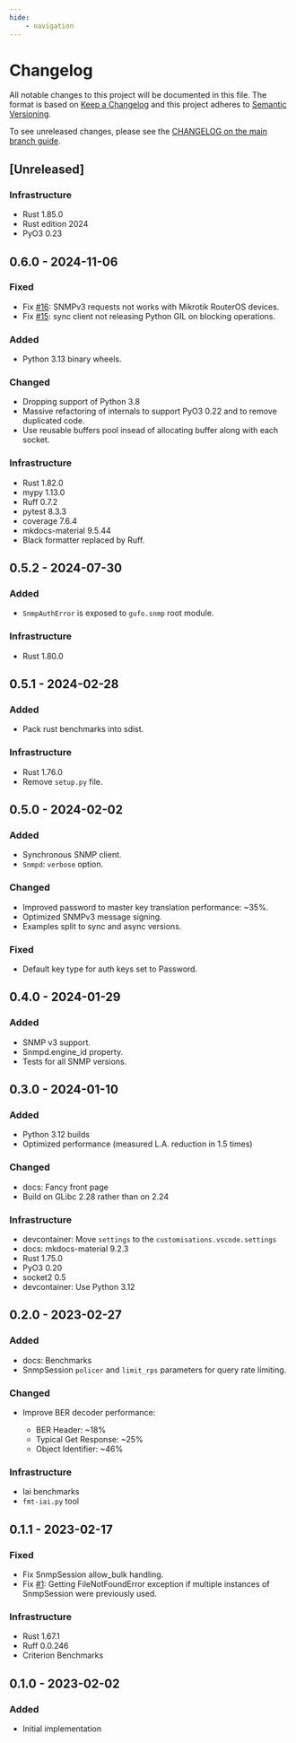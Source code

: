 ```yaml
---
hide:
    - navigation
---
```

# Changelog

All notable changes to this project will be documented in this file.
The format is based on [Keep a Changelog](https://keepachangelog.com/en/1.0.0/)
and this project adheres to [Semantic Versioning](https://semver.org/spec/v2.0.0.html).

To see unreleased changes, please see the [CHANGELOG on the main branch guide](https://github.com/gufolabs/gufo_snmp/blob/main/CHANGELOG.md).

## [Unreleased]

### Infrastructure

* Rust 1.85.0
* Rust edition 2024
* PyO3 0.23

## 0.6.0 - 2024-11-06

### Fixed

* Fix [#16][#16]: SNMPv3 requests not works with Mikrotik RouterOS devices.
* Fix [#15][#15]: sync client not releasing Python GIL on blocking operations.

### Added

* Python 3.13 binary wheels.

### Changed

* Dropping support of Python 3.8
* Massive refactoring of internals to support PyO3 0.22 and to remove duplicated code.
* Use reusable buffers pool insead of allocating buffer along with each socket.

### Infrastructure

* Rust 1.82.0
* mypy 1.13.0
* Ruff 0.7.2
* pytest 8.3.3
* coverage 7.6.4
* mkdocs-material 9.5.44
* Black formatter replaced by Ruff.

## 0.5.2 - 2024-07-30

### Added
* `SnmpAuthError` is exposed to `gufo.snmp` root module.

### Infrastructure

* Rust 1.80.0

## 0.5.1 - 2024-02-28

### Added
* Pack rust benchmarks into sdist.

### Infrastructure
* Rust 1.76.0
* Remove `setup.py` file.

## 0.5.0 - 2024-02-02

### Added
* Synchronous SNMP client.
* `Snmpd`: `verbose` option.

### Changed
* Improved password to master key translation performance: ~35%.
* Optimized SNMPv3 message signing.
* Examples split to sync and async versions.

### Fixed
* Default key type for auth keys set to Password.

## 0.4.0 - 2024-01-29

### Added
* SNMP v3 support.
* Snmpd.engine_id property.
* Tests for all SNMP versions.

## 0.3.0 - 2024-01-10

### Added

* Python 3.12 builds
* Optimized performance (measured L.A. reduction in 1.5 times)

### Changed

* docs: Fancy front page
* Build on GLibc 2.28 rather than on 2.24

### Infrastructure

* devcontainer: Move `settings` to the `customisations.vscode.settings`
* docs: mkdocs-material 9.2.3
* Rust 1.75.0
* PyO3 0.20
* socket2 0.5
* devcontainer: Use Python 3.12

## 0.2.0 - 2023-02-27

### Added

* docs: Benchmarks
* SnmpSession `policer` and `limit_rps` parameters
  for query rate limiting.

### Changed

* Improve BER decoder performance:

  * BER Header: ~18%
  * Typical Get Response: ~25%
  * Object Identifier: ~46%

### Infrastructure

* Iai benchmarks
* `fmt-iai.py` tool

## 0.1.1 - 2023-02-17

### Fixed

* Fix SnmpSession allow_bulk handling.
* Fix [#1][#1]: Getting FileNotFoundError exception if multiple instances
  of SnmpSession were previously used.

### Infrastructure

* Rust 1.67.1
* Ruff 0.0.246
* Criterion Benchmarks

## 0.1.0 - 2023-02-02

### Added

* Initial implementation

[#1]: https://github.com/gufolabs/gufo_snmp/issues/1
[#15]: https://github.com/gufolabs/gufo_snmp/issues/16
[#16]: https://github.com/gufolabs/gufo_snmp/issues/16